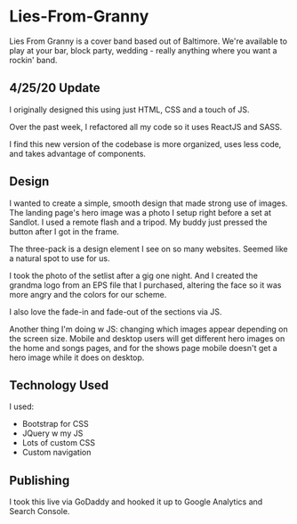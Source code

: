 # Lies-From-Granny
Lies From Granny is a cover band based out of Baltimore. We're available to play at your bar, block party, wedding - really anything where you want a rockin' band.

## 4/25/20 Update
I originally designed this using just HTML, CSS and a touch of JS.

Over the past week, I refactored all my code so it uses ReactJS and SASS.

I find this new version of the codebase is more organized, uses less code, and takes advantage of components.

## Design
I wanted to create a simple, smooth design that made strong use of images. The landing page's hero image was a photo I setup right before a set at Sandlot. I used a remote flash and a tripod. My buddy just pressed the button after I got in the frame.

The three-pack is a design element I see on so many websites. Seemed like a natural spot to use for us.

I took the photo of the setlist after a gig one night. And I created the grandma logo from an EPS file that I purchased, altering the face so it was more angry and the colors for our scheme.

I also love the fade-in and fade-out of the sections via JS.

Another thing I'm doing w JS: changing which images appear depending on the screen size. Mobile and desktop users will get different hero images on the home and songs pages, and for the shows page mobile doesn't get a hero image while it does on desktop. 

## Technology Used
I used:
* Bootstrap for CSS
* JQuery w my JS
* Lots of custom CSS
* Custom navigation

## Publishing
I took this live via GoDaddy and hooked it up to Google Analytics and Search Console.
